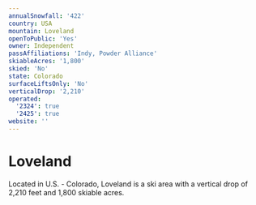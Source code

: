```yaml
---
annualSnowfall: '422'
country: USA
mountain: Loveland
openToPublic: 'Yes'
owner: Independent
passAffiliations: 'Indy, Powder Alliance'
skiableAcres: '1,800'
skied: 'No'
state: Colorado
surfaceLiftsOnly: 'No'
verticalDrop: '2,210'
operated:
  '2324': true
  '2425': true
website: ''
---
```



# Loveland

Located in U.S. - Colorado, Loveland is a ski area with a vertical drop of 2,210 feet and 1,800 skiable acres.

